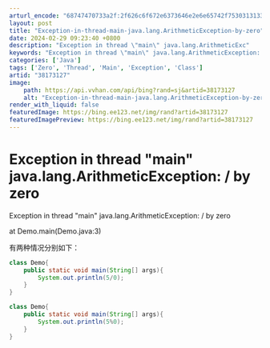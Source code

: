 ```yaml
---
arturl_encode: "68747470733a2f:2f626c6f672e6373646e2e6e65742f75303131333239373632:2f61727469636c652f64657461696c732f3338313733313237"
layout: post
title: "Exception-in-thread-main-java.lang.ArithmeticException-by-zero"
date: 2024-02-29 09:23:40 +0800
description: "Exception in thread \"main\" java.lang.ArithmeticExc"
keywords: "Exception in thread \"main\" java.lang.ArithmeticException: / by zero"
categories: ['Java']
tags: ['Zero', 'Thread', 'Main', 'Exception', 'Class']
artid: "38173127"
image:
    path: https://api.vvhan.com/api/bing?rand=sj&artid=38173127
    alt: "Exception-in-thread-main-java.lang.ArithmeticException-by-zero"
render_with_liquid: false
featuredImage: https://bing.ee123.net/img/rand?artid=38173127
featuredImagePreview: https://bing.ee123.net/img/rand?artid=38173127
---
```


# Exception in thread "main" java.lang.ArithmeticException: / by zero

Exception in thread "main" java.lang.ArithmeticException: / by zero
  

at Demo.main(Demo.java:3)

有两种情况分别如下：

```java
class Demo{
	public static void main(String[] args){
		System.out.println(5/0);
	}
}
```

  

```java
class Demo{
	public static void main(String[] args){
		System.out.println(5%0);
	}
}
```